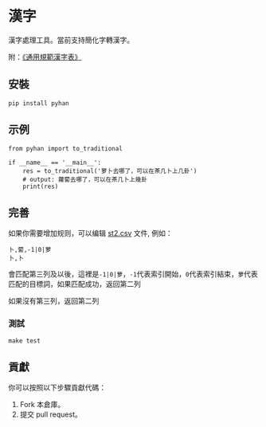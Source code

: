 # 漢字

漢字處理工具。當前支持簡化字轉漢字。

附：[《通用規範漢字表》](./files/)

## 安裝

```
pip install pyhan
```

## 示例

```
from pyhan import to_traditional

if __name__ == '__main__':
    res = to_traditional('萝卜去哪了，可以在茶几卜上几卦')
    # output: 蘿蔔去哪了，可以在茶几卜上幾卦
    print(res)
```

## 完善

如果你需要增加规则，可以编辑 [st2.csv](./src/pyhan/files/st02.csv) 文件, 例如：

```csv
卜,蔔,-1|0|萝
卜,卜
```

會匹配第三列及以後，這裡是`-1|0|萝`，`-1`代表索引開始，`0`代表索引結束，`萝`代表匹配的目標詞，如果匹配成功，返回第二列

如果沒有第三列，返回第二列

### 測試

```
make test
```

## 貢獻

你可以按照以下步驟貢獻代碼：

1. Fork 本倉庫。
2. 提交 pull request。